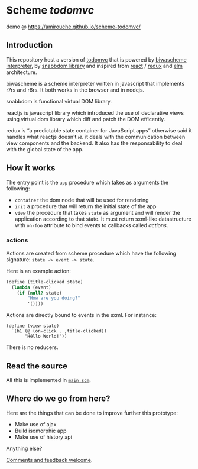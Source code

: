# Scheme *todomvc*

demo @ https://amirouche.github.io/scheme-todomvc/

## Introduction

This repository host a version of [todomvc](http://todomvc.com/) that
is powered by [biwascheme interpreter](http://biwascheme.org/), by
[snabbdom library](https://github.com/snabbdom/snabbdom/) and inspired
from [react](https://facebook.github.io/react/) /
[redux](http://redux.js.org/) and [elm](https://guide.elm-lang.org/)
architecture.

biwascheme is a scheme interpreter written in javascript that implements
r7rs and r6rs. It both works in the browser and in nodejs.

snabbdom is functional virtual DOM library.

reactjs is javascript library which introduced the use of declarative views
using virtual dom library which diff and patch the DOM efficently.

redux is “a predictable state container for JavaScript apps” otherwise said
it handles what reactjs doesn't *ie.* it deals with the communication between
view components and the backend. It also has the responsability to deal with
the global state of the app.

## How it works

The entry point is the `app` procedure which takes as arguments the following:

- `container` the dom node that will be used for rendering
- `init` a procedure that will return the initial state of the app
- `view` the procedure that takes `state` as argument and will render
  the application according to that state. It must return sxml-like
  datastructure with `on-foo` attribute to bind events to callbacks
  called *actions*.

### actions

Actions are created from scheme procedure which have the following
signature: `state -> event -> state`.

Here is an example action:

```scheme
(define (title-clicked state)
  (lambda (event)
	(if (null? state) 
	    "How are you doing?"
		'())))
```

Actions are directly bound to events in the sxml. For instance:

```
(define (view state)
  `(h1 (@ (on-click . ,title-clicked))
       "Héllo World!"))
```

There is no reducers.

## Read the source

All this is implemented in
[`main.scm`](https://github.com/amirouche/scheme-todomvc/blob/master/main.scm).

## Where do we go from here?

Here are the things that can be done to improve further this prototype:

- Make use of ajax
- Build isomorphic app
- Make use of history api

Anything else?

[Comments and feedback welcome](https://github.com/amirouche/scheme-todomvc/issues/new).
